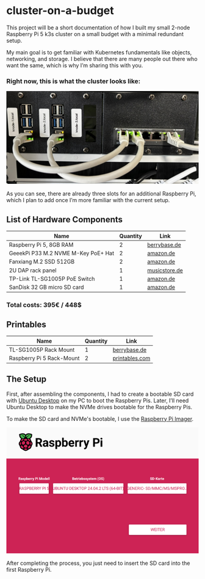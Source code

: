 # cluster-on-a-budget

This project will be a short documentation of how I built my small 2-node Raspberry Pi 5 k3s cluster on a small budget with a minimal redundant setup.

My main goal is to get familiar with Kubernetes fundamentals like objects, networking, and storage. I believe that there are many people out there who want the same, which is why I’m sharing this with you.

### Right now, this is what the cluster looks like:

![](pictures/full_application.jpeg)

As you can see, there are already three slots for an additional Raspberry Pi, which I plan to add once I’m more familiar with the current setup.

## List of Hardware Components

| Name                                | Quantity | Link                                                                                                                                                                                                                                                                                                                                                                                                                                                                                                                                                                                      |
|-------------------------------------|----------|-------------------------------------------------------------------------------------------------------------------------------------------------------------------------------------------------------------------------------------------------------------------------------------------------------------------------------------------------------------------------------------------------------------------------------------------------------------------------------------------------------------------------------------------------------------------------------------------|
| Raspberry Pi 5, 8GB RAM             | 2        | [berrybase.de](https://www.berrybase.de/raspberry-pi-5-8gb-ram?utm_source=google&utm_medium=cpc&gad_source=1&gbraid=0AAAAADSQJK6LI8yI-fNnIvGFkF7u8Rj6d&gclid=CjwKCAjwwe2_BhBEEiwAM1I7sVc4W97qqFND67wHfhJSrcIpbKqMFOGu4-BOTeYzwWLdp0nS_3l7lRoCyA0QAvD_BwE)                                                                                                                                                                                                                                                                                                                                 |
| GeeekPi P33 M.2 NVME M-Key PoE+ Hat | 2        | [amazon.de](https://www.amazon.de/dp/B0D8J7B47N?ref=ppx_yo2ov_dt_b_fed_asin_title&th=1)                                                                                                                                                                                                                                                                                                                                                                                                                                                                                                   |
| Fanxiang M.2 SSD 512GB              | 2        | [amazon.de](https://www.amazon.de/dp/B0B55R7PYB?ref=ppx_yo2ov_dt_b_fed_asin_title&th=1)                                                                                                                                                                                                                                                                                                                                                                                                                                                                                                   |
| 2U DAP rack panel                   | 1        | [musicstore.de](https://www.musicstore.de/de_DE/EUR/DAP-2-HE-Rackblende-f-Modulsystem-10-Segmente-MP-1/art-PAH0017160-000)                                                                                                                                                                                                                                                                                                                                                                                                                                                                |
| TP-Link TL-SG1005P PoE Switch       | 1        | [amazon.de](https://www.amazon.de/dp/B0763TGBTS?ref=ppx_yo2ov_dt_b_fed_asin_title&th=1)                                                                                                                                                                                                                                                                                                                                                                                                                                                                                                   |
| SanDisk 32 GB micro SD card         | 1        | [amazon.de](https://www.amazon.de/SanDisk-microSDHC-Speicherkarte-SD-Adapter-App-Leistung/dp/B08GY9NYRM/ref=sr_1_10?__mk_de_DE=ÅMÅŽÕÑ&crid=2Y06TNE22W65A&dib=eyJ2IjoiMSJ9.wURXrQCPkQt61NVEdL51J61A-TqAQX5eZf7FvhzTxR4haI2kQBZbzO7EcXDhI5WIotIxFnO-IsGhkhwDt0kYmHzFIYIbX6OiKXFFYs56u70AdTT-NyCn9RBso5w9b_wR7va4yOQawWRRK3ODT2m8c7rerbYhi9nl4C_Xnafbsza2uLPjCrvvhxjDJLyAOjPE4NxH60mdSwbWqpAq-mrMByaaNqM3sFmQt6UdWNpccw4.QXt6SAgkGFwJGMmwD-FAF4IehhT2bWYV9SvJzFTUVfc&dib_tag=se&keywords=micro+sd+karte+sandisk&qid=1744556517&sprefix=micro+sd+karte+sandisk%2Caps%2C121&sr=8-10)           |

### Total costs: 395€ / 448$

## Printables

| Name                      | Quantity | Link                                                                                                                                                                                                                                                      |
|---------------------------|----------|-----------------------------------------------------------------------------------------------------------------------------------------------------------------------------------------------------------------------------------------------------------|
| TL-SG1005P Rack Mount     | 1        | [berrybase.de](https://www.berrybase.de/raspberry-pi-5-8gb-ram?utm_source=google&utm_medium=cpc&gad_source=1&gbraid=0AAAAADSQJK6LI8yI-fNnIvGFkF7u8Rj6d&gclid=CjwKCAjwwe2_BhBEEiwAM1I7sVc4W97qqFND67wHfhJSrcIpbKqMFOGu4-BOTeYzwWLdp0nS_3l7lRoCyA0QAvD_BwE) |
| Raspberry Pi 5 Rack-Mount | 2        | [printables.com](https://www.printables.com/model/780897-tl-sg1005p-rack-mount?lang=de)                                                                                                                                                                   |

## The Setup

First, after assembling the components, I had to create a bootable SD card with [Ubuntu Desktop](https://ubuntu.com/desktop) on my PC to boot the Raspberry Pis.
Later, I’ll need Ubuntu Desktop to make the NVMe drives bootable for the Raspberry Pis.

To make the SD card and NVMe's bootable, I use the [Raspberry Pi Imager](https://www.raspberrypi.com/software/).

![](pictures/ubuntu-desktop-boot.png)

After completing the process, you just need to insert the SD card into the first Raspberry Pi.
